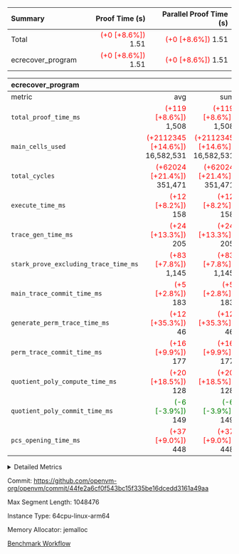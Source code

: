 | Summary | Proof Time (s) | Parallel Proof Time (s) |
|:---|---:|---:|
| Total | <span style='color: red'>(+0 [+8.6%])</span> 1.51 | <span style='color: red'>(+0 [+8.6%])</span> 1.51 |
| ecrecover_program | <span style='color: red'>(+0 [+8.6%])</span> 1.51 | <span style='color: red'>(+0 [+8.6%])</span> 1.51 |


| ecrecover_program |||||
|:---|---:|---:|---:|---:|
|metric|avg|sum|max|min|
| `total_proof_time_ms ` | <span style='color: red'>(+119 [+8.6%])</span> 1,508 | <span style='color: red'>(+119 [+8.6%])</span> 1,508 | <span style='color: red'>(+119 [+8.6%])</span> 1,508 | <span style='color: red'>(+119 [+8.6%])</span> 1,508 |
| `main_cells_used     ` | <span style='color: red'>(+2112345 [+14.6%])</span> 16,582,531 | <span style='color: red'>(+2112345 [+14.6%])</span> 16,582,531 | <span style='color: red'>(+2112345 [+14.6%])</span> 16,582,531 | <span style='color: red'>(+2112345 [+14.6%])</span> 16,582,531 |
| `total_cycles        ` | <span style='color: red'>(+62024 [+21.4%])</span> 351,471 | <span style='color: red'>(+62024 [+21.4%])</span> 351,471 | <span style='color: red'>(+62024 [+21.4%])</span> 351,471 | <span style='color: red'>(+62024 [+21.4%])</span> 351,471 |
| `execute_time_ms     ` | <span style='color: red'>(+12 [+8.2%])</span> 158 | <span style='color: red'>(+12 [+8.2%])</span> 158 | <span style='color: red'>(+12 [+8.2%])</span> 158 | <span style='color: red'>(+12 [+8.2%])</span> 158 |
| `trace_gen_time_ms   ` | <span style='color: red'>(+24 [+13.3%])</span> 205 | <span style='color: red'>(+24 [+13.3%])</span> 205 | <span style='color: red'>(+24 [+13.3%])</span> 205 | <span style='color: red'>(+24 [+13.3%])</span> 205 |
| `stark_prove_excluding_trace_time_ms` | <span style='color: red'>(+83 [+7.8%])</span> 1,145 | <span style='color: red'>(+83 [+7.8%])</span> 1,145 | <span style='color: red'>(+83 [+7.8%])</span> 1,145 | <span style='color: red'>(+83 [+7.8%])</span> 1,145 |
| `main_trace_commit_time_ms` | <span style='color: red'>(+5 [+2.8%])</span> 183 | <span style='color: red'>(+5 [+2.8%])</span> 183 | <span style='color: red'>(+5 [+2.8%])</span> 183 | <span style='color: red'>(+5 [+2.8%])</span> 183 |
| `generate_perm_trace_time_ms` | <span style='color: red'>(+12 [+35.3%])</span> 46 | <span style='color: red'>(+12 [+35.3%])</span> 46 | <span style='color: red'>(+12 [+35.3%])</span> 46 | <span style='color: red'>(+12 [+35.3%])</span> 46 |
| `perm_trace_commit_time_ms` | <span style='color: red'>(+16 [+9.9%])</span> 177 | <span style='color: red'>(+16 [+9.9%])</span> 177 | <span style='color: red'>(+16 [+9.9%])</span> 177 | <span style='color: red'>(+16 [+9.9%])</span> 177 |
| `quotient_poly_compute_time_ms` | <span style='color: red'>(+20 [+18.5%])</span> 128 | <span style='color: red'>(+20 [+18.5%])</span> 128 | <span style='color: red'>(+20 [+18.5%])</span> 128 | <span style='color: red'>(+20 [+18.5%])</span> 128 |
| `quotient_poly_commit_time_ms` | <span style='color: green'>(-6 [-3.9%])</span> 149 | <span style='color: green'>(-6 [-3.9%])</span> 149 | <span style='color: green'>(-6 [-3.9%])</span> 149 | <span style='color: green'>(-6 [-3.9%])</span> 149 |
| `pcs_opening_time_ms ` | <span style='color: red'>(+37 [+9.0%])</span> 448 | <span style='color: red'>(+37 [+9.0%])</span> 448 | <span style='color: red'>(+37 [+9.0%])</span> 448 | <span style='color: red'>(+37 [+9.0%])</span> 448 |



<details>
<summary>Detailed Metrics</summary>

| group | num_segments | keygen_time_ms | commit_exe_time_ms |
| --- | --- | --- | --- |
| ecrecover_program | 1 | 909 | 8 | 

| group | air_name | quotient_deg | interactions | constraints |
| --- | --- | --- | --- | --- |
| ecrecover_program | AccessAdapterAir<16> | 2 | 5 | 12 | 
| ecrecover_program | AccessAdapterAir<2> | 2 | 5 | 12 | 
| ecrecover_program | AccessAdapterAir<32> | 2 | 5 | 12 | 
| ecrecover_program | AccessAdapterAir<4> | 2 | 5 | 12 | 
| ecrecover_program | AccessAdapterAir<8> | 2 | 5 | 12 | 
| ecrecover_program | BitwiseOperationLookupAir<8> | 2 | 2 | 4 | 
| ecrecover_program | KeccakVmAir | 2 | 321 | 4,513 | 
| ecrecover_program | MemoryMerkleAir<8> | 2 | 4 | 39 | 
| ecrecover_program | PersistentBoundaryAir<8> | 2 | 3 | 7 | 
| ecrecover_program | PhantomAir | 2 | 3 | 5 | 
| ecrecover_program | Poseidon2PeripheryAir<BabyBearParameters>, 1> | 2 | 1 | 286 | 
| ecrecover_program | ProgramAir | 1 | 1 | 4 | 
| ecrecover_program | RangeTupleCheckerAir<2> | 1 | 1 | 4 | 
| ecrecover_program | Rv32HintStoreAir | 2 | 18 | 28 | 
| ecrecover_program | VariableRangeCheckerAir | 1 | 1 | 4 | 
| ecrecover_program | VmAirWrapper<Rv32BaseAluAdapterAir, BaseAluCoreAir<4, 8> | 2 | 20 | 37 | 
| ecrecover_program | VmAirWrapper<Rv32BaseAluAdapterAir, LessThanCoreAir<4, 8> | 2 | 18 | 40 | 
| ecrecover_program | VmAirWrapper<Rv32BaseAluAdapterAir, ShiftCoreAir<4, 8> | 2 | 24 | 91 | 
| ecrecover_program | VmAirWrapper<Rv32BranchAdapterAir, BranchEqualCoreAir<4> | 2 | 11 | 20 | 
| ecrecover_program | VmAirWrapper<Rv32BranchAdapterAir, BranchLessThanCoreAir<4, 8> | 2 | 13 | 35 | 
| ecrecover_program | VmAirWrapper<Rv32CondRdWriteAdapterAir, Rv32JalLuiCoreAir> | 2 | 10 | 18 | 
| ecrecover_program | VmAirWrapper<Rv32IsEqualModAdapterAir<2, 1, 32, 32>, ModularIsEqualCoreAir<32, 4, 8> | 2 | 25 | 225 | 
| ecrecover_program | VmAirWrapper<Rv32JalrAdapterAir, Rv32JalrCoreAir> | 2 | 16 | 20 | 
| ecrecover_program | VmAirWrapper<Rv32LoadStoreAdapterAir, LoadSignExtendCoreAir<4, 8> | 2 | 18 | 33 | 
| ecrecover_program | VmAirWrapper<Rv32LoadStoreAdapterAir, LoadStoreCoreAir<4> | 2 | 17 | 40 | 
| ecrecover_program | VmAirWrapper<Rv32MultAdapterAir, DivRemCoreAir<4, 8> | 2 | 25 | 84 | 
| ecrecover_program | VmAirWrapper<Rv32MultAdapterAir, MulHCoreAir<4, 8> | 2 | 24 | 31 | 
| ecrecover_program | VmAirWrapper<Rv32MultAdapterAir, MultiplicationCoreAir<4, 8> | 2 | 19 | 19 | 
| ecrecover_program | VmAirWrapper<Rv32RdWriteAdapterAir, Rv32AuipcCoreAir> | 2 | 12 | 14 | 
| ecrecover_program | VmAirWrapper<Rv32VecHeapAdapterAir<1, 2, 2, 32, 32>, FieldExpressionCoreAir> | 2 | 415 | 480 | 
| ecrecover_program | VmAirWrapper<Rv32VecHeapAdapterAir<2, 1, 1, 32, 32>, FieldExpressionCoreAir> | 2 | 158 | 190 | 
| ecrecover_program | VmAirWrapper<Rv32VecHeapAdapterAir<2, 2, 2, 32, 32>, FieldExpressionCoreAir> | 2 | 428 | 457 | 
| ecrecover_program | VmConnectorAir | 2 | 5 | 11 | 

| group | air_name | segment | rows | prep_cols | perm_cols | main_cols | cells |
| --- | --- | --- | --- | --- | --- | --- | --- |
| ecrecover_program | AccessAdapterAir<16> | 0 | 16,384 |  | 16 | 25 | 671,744 | 
| ecrecover_program | AccessAdapterAir<32> | 0 | 8,192 |  | 16 | 41 | 466,944 | 
| ecrecover_program | AccessAdapterAir<4> | 0 | 64 |  | 16 | 13 | 1,856 | 
| ecrecover_program | AccessAdapterAir<8> | 0 | 32,768 |  | 16 | 17 | 1,081,344 | 
| ecrecover_program | BitwiseOperationLookupAir<8> | 0 | 65,536 | 3 | 8 | 2 | 655,360 | 
| ecrecover_program | KeccakVmAir | 0 | 128 |  | 1,056 | 3,163 | 540,032 | 
| ecrecover_program | MemoryMerkleAir<8> | 0 | 4,096 |  | 16 | 32 | 196,608 | 
| ecrecover_program | PersistentBoundaryAir<8> | 0 | 4,096 |  | 12 | 20 | 131,072 | 
| ecrecover_program | PhantomAir | 0 | 16 |  | 12 | 6 | 288 | 
| ecrecover_program | Poseidon2PeripheryAir<BabyBearParameters>, 1> | 0 | 4,096 |  | 8 | 300 | 1,261,568 | 
| ecrecover_program | ProgramAir | 0 | 16,384 |  | 8 | 10 | 294,912 | 
| ecrecover_program | RangeTupleCheckerAir<2> | 0 | 524,288 | 2 | 8 | 1 | 4,718,592 | 
| ecrecover_program | Rv32HintStoreAir | 0 | 256 |  | 44 | 32 | 19,456 | 
| ecrecover_program | VariableRangeCheckerAir | 0 | 262,144 | 2 | 8 | 1 | 2,359,296 | 
| ecrecover_program | VmAirWrapper<Rv32BaseAluAdapterAir, BaseAluCoreAir<4, 8> | 0 | 131,072 |  | 52 | 36 | 11,534,336 | 
| ecrecover_program | VmAirWrapper<Rv32BaseAluAdapterAir, LessThanCoreAir<4, 8> | 0 | 4,096 |  | 40 | 37 | 315,392 | 
| ecrecover_program | VmAirWrapper<Rv32BaseAluAdapterAir, ShiftCoreAir<4, 8> | 0 | 16,384 |  | 52 | 53 | 1,720,320 | 
| ecrecover_program | VmAirWrapper<Rv32BranchAdapterAir, BranchEqualCoreAir<4> | 0 | 32,768 |  | 28 | 26 | 1,769,472 | 
| ecrecover_program | VmAirWrapper<Rv32BranchAdapterAir, BranchLessThanCoreAir<4, 8> | 0 | 32,768 |  | 32 | 32 | 2,097,152 | 
| ecrecover_program | VmAirWrapper<Rv32CondRdWriteAdapterAir, Rv32JalLuiCoreAir> | 0 | 16,384 |  | 28 | 18 | 753,664 | 
| ecrecover_program | VmAirWrapper<Rv32IsEqualModAdapterAir<2, 1, 32, 32>, ModularIsEqualCoreAir<32, 4, 8> | 0 | 4,096 |  | 56 | 166 | 909,312 | 
| ecrecover_program | VmAirWrapper<Rv32JalrAdapterAir, Rv32JalrCoreAir> | 0 | 16,384 |  | 36 | 28 | 1,048,576 | 
| ecrecover_program | VmAirWrapper<Rv32LoadStoreAdapterAir, LoadSignExtendCoreAir<4, 8> | 0 | 4,096 |  | 52 | 36 | 360,448 | 
| ecrecover_program | VmAirWrapper<Rv32LoadStoreAdapterAir, LoadStoreCoreAir<4> | 0 | 262,144 |  | 52 | 41 | 24,379,392 | 
| ecrecover_program | VmAirWrapper<Rv32MultAdapterAir, MulHCoreAir<4, 8> | 0 | 8 |  | 72 | 39 | 888 | 
| ecrecover_program | VmAirWrapper<Rv32MultAdapterAir, MultiplicationCoreAir<4, 8> | 0 | 4,096 |  | 52 | 31 | 339,968 | 
| ecrecover_program | VmAirWrapper<Rv32RdWriteAdapterAir, Rv32AuipcCoreAir> | 0 | 8,192 |  | 28 | 20 | 393,216 | 
| ecrecover_program | VmAirWrapper<Rv32VecHeapAdapterAir<1, 2, 2, 32, 32>, FieldExpressionCoreAir> | 0 | 2,048 |  | 836 | 547 | 2,832,384 | 
| ecrecover_program | VmAirWrapper<Rv32VecHeapAdapterAir<2, 1, 1, 32, 32>, FieldExpressionCoreAir> | 0 | 32 |  | 320 | 263 | 18,656 | 
| ecrecover_program | VmAirWrapper<Rv32VecHeapAdapterAir<2, 2, 2, 32, 32>, FieldExpressionCoreAir> | 0 | 1,024 |  | 860 | 625 | 1,520,640 | 
| ecrecover_program | VmConnectorAir | 0 | 2 | 1 | 16 | 5 | 42 | 

| group | segment | trace_gen_time_ms | total_proof_time_ms | total_cycles | total_cells | stark_prove_excluding_trace_time_ms | quotient_poly_compute_time_ms | quotient_poly_commit_time_ms | perm_trace_commit_time_ms | pcs_opening_time_ms | main_trace_commit_time_ms | main_cells_used | generate_perm_trace_time_ms | execute_time_ms |
| --- | --- | --- | --- | --- | --- | --- | --- | --- | --- | --- | --- | --- | --- | --- |
| ecrecover_program | 0 | 205 | 1,508 | 351,471 | 62,418,746 | 1,145 | 128 | 149 | 177 | 448 | 183 | 16,582,531 | 46 | 158 | 

| group | segment | trace_height_constraint | weighted_sum | threshold |
| --- | --- | --- | --- | --- |
| ecrecover_program | 0 | 0 | 1,072,132 | 2,013,265,921 | 
| ecrecover_program | 0 | 1 | 3,182,736 | 2,013,265,921 | 
| ecrecover_program | 0 | 2 | 536,066 | 2,013,265,921 | 
| ecrecover_program | 0 | 3 | 5,001,884 | 2,013,265,921 | 
| ecrecover_program | 0 | 4 | 16,384 | 2,013,265,921 | 
| ecrecover_program | 0 | 5 | 8,192 | 2,013,265,921 | 
| ecrecover_program | 0 | 6 | 936,152 | 2,013,265,921 | 
| ecrecover_program | 0 | 7 | 16,448 | 2,013,265,921 | 
| ecrecover_program | 0 | 8 | 11,707,978 | 2,013,265,921 | 

</details>


Commit: https://github.com/openvm-org/openvm/commit/44fe2a6cf0f543bc15f335be16dcedd3161a49aa

Max Segment Length: 1048476

Instance Type: 64cpu-linux-arm64

Memory Allocator: jemalloc

[Benchmark Workflow](https://github.com/openvm-org/openvm/actions/runs/15386042427)
